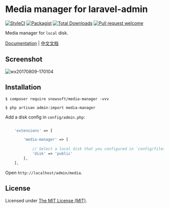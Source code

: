 Media manager for laravel-admin
===============================

[![StyleCI](https://styleci.io/repos/98843192/shield?branch=master)](https://styleci.io/repos/98843192)
[![Packagist](https://img.shields.io/packagist/l/laravel-admin-ext/media-manager.svg?maxAge=2592000)](https://packagist.org/packages/laravel-admin-ext/media-manager)
[![Total Downloads](https://img.shields.io/packagist/dt/laravel-admin-ext/media-manager.svg?style=flat-square)](https://packagist.org/packages/laravel-admin-ext/media-manager)
[![Pull request welcome](https://img.shields.io/badge/pr-welcome-green.svg?style=flat-square)]()


Media manager for `local` disk.

[Documentation](http://laravel-admin.org/docs/#/en/extension-media-manager) | [中文文档](http://laravel-admin.org/docs/#/zh/extension-media-manager)

## Screenshot

![wx20170809-170104](https://user-images.githubusercontent.com/1479100/29113762-99886c32-7d24-11e7-922d-5981a5849c7a.png)

## Installation

```
$ composer require snowsoft/media-manager -vvv

$ php artisan admin:import media-manager
```

Add a disk config in `config/admin.php`:

```php

    'extensions' => [

        'media-manager' => [
        
            // Select a local disk that you configured in `config/filesystem.php`
            'disk' => 'public'
        ],
    ],

```


Open `http://localhost/admin/media`.

License
------------
Licensed under [The MIT License (MIT)](LICENSE).
